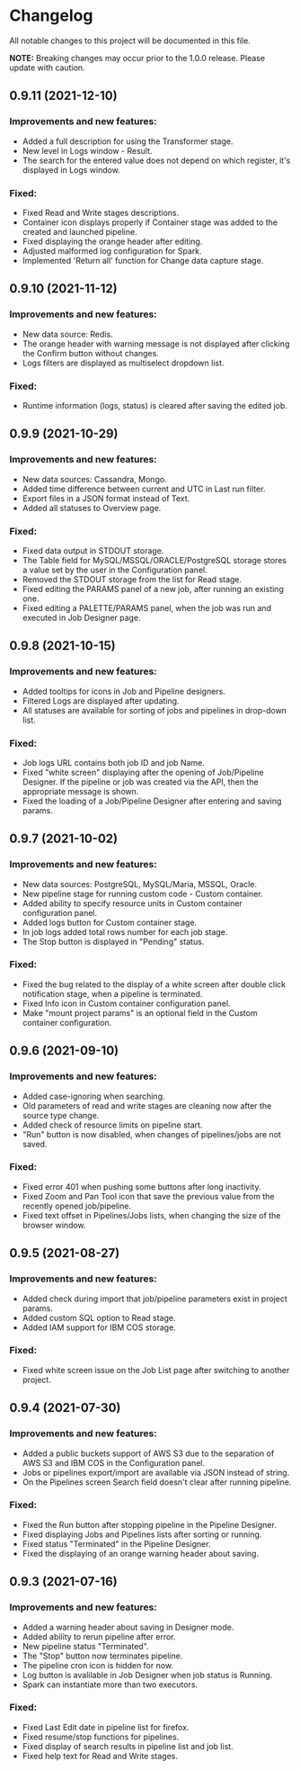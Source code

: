 # Changelog

All notable changes to this project will be documented in this file.

**NOTE:** Breaking changes may occur prior to the 1.0.0 release. Please update with caution.

## 0.9.11 (2021-12-10)

### Improvements and new features:

- Added a full description for using the Transformer stage.
- New level in Logs window - Result.
- The search for the entered value does not depend on which register, it's displayed in Logs window.

### Fixed:

- Fixed Read and Write stages descriptions. 
- Container icon displays properly if Container stage was added to the created and launched pipeline. 
- Fixed displaying the orange header after editing.
- Adjusted malformed log configuration for Spark.
- Implemented 'Return all' function for Change data capture stage.  

## 0.9.10 (2021-11-12)

### Improvements and new features:

- New data source: Redis.
- The orange header with warning message is not displayed after clicking the Confirm button without changes.
- Logs filters are displayed as multiselect dropdown list.

### Fixed:

- Runtime information (logs, status) is cleared after saving the edited job.

## 0.9.9 (2021-10-29)

### Improvements and new features:

- New data sources: Cassandra, Mongo.
- Added time difference between current and UTC in Last run filter.
- Export files in a JSON format instead of Text.
- Added all statuses to Overview page.

### Fixed:

- Fixed data output in STDOUT storage.
- The Table field for MySQL/MSSQL/ORACLE/PostgreSQL storage stores a value set by the user in the Configuration panel.
- Removed the STDOUT storage from the list for Read stage. 
- Fixed editing the PARAMS panel of a new job, after running an existing one.
- Fixed editing a PALETTE/PARAMS panel, when the job was run and executed in Job Designer page.

## 0.9.8 (2021-10-15)

### Improvements and new features:

- Added tooltips for icons in Job and Pipeline designers.
- Filtered Logs are displayed after updating. 
- All statuses are available for sorting of jobs and pipelines in drop-down list.

### Fixed:

- Job logs URL contains both job ID and job Name.
- Fixed "white screen" displaying after the opening of Job/Pipeline Designer. If the pipeline or job was created via the API, then the appropriate message is shown.  
- Fixed the loading of a Job/Pipeline Designer after entering and saving params. 

## 0.9.7 (2021-10-02)

### Improvements and new features:

- New data sources: PostgreSQL, MySQL/Maria, MSSQL, Oracle.
- New pipeline stage for running custom code - Custom container.
- Added ability to specify resource units in Custom container configuration panel.
- Added logs button for Custom container stage.
- In job logs added total rows number for each job stage.
- The Stop button is displayed in "Pending" status.

### Fixed:

- Fixed the bug related to the display of a white screen after double click notification stage, when a pipeline is terminated.
- Fixed Info icon in Custom container configuration panel.
- Make "mount project params" is an optional field in the Custom container configuration.

## 0.9.6 (2021-09-10)

### Improvements and new features:

- Added case-ignoring when searching.
- Old parameters of read and write stages are cleaning now after the source type change.
- Added check of resource limits on pipeline start.
- "Run" button is now disabled, when changes of pipelines/jobs are not saved.

### Fixed:

- Fixed error 401 when pushing some buttons after long inactivity.
- Fixed Zoom and Pan Tool icon that save the previous value from the recently opened job/pipeline.
- Fixed text offset in Pipelines/Jobs lists, when changing the size of the browser window.

## 0.9.5 (2021-08-27)

### Improvements and new features:

- Added check during import that job/pipeline parameters exist in project params.
- Added custom SQL option to Read stage.
- Added IAM support for IBM COS storage.

### Fixed:

- Fixed white screen issue on the Job List page after switching to another project.

## 0.9.4 (2021-07-30)

### Improvements and new features:

- Added a public buckets support of AWS S3 due to the separation of AWS S3 and IBM COS in the Configuration panel.
- Jobs or pipelines export/import are available via JSON instead of string.
- On the Pipelines screen Search field doesn't clear after running pipeline.

### Fixed:

- Fixed the Run button after stopping pipeline in the Pipeline Designer.
- Fixed displaying Jobs and Pipelines lists after sorting or running.
- Fixed status "Terminated" in the Pipeline Designer.
- Fixed the displaying of an orange warning header about saving.

## 0.9.3 (2021-07-16)

### Improvements and new features:

- Added a warning header about saving in Designer mode.
- Added ability to rerun pipeline after error.
- New pipeline status "Terminated".
- The "Stop" button now terminates pipeline.
- The pipeline cron icon is hidden for now.
- Log button is avalilable in Job Designer when job status is Running.
- Spark can instantiate more than two executors.

### Fixed:

- Fixed Last Edit date in pipeline list for firefox.
- Fixed resume/stop functions for pipelines.
- Fixed display of search results in pipeline list and job list.
- Fixed help text for Read and Write stages.
